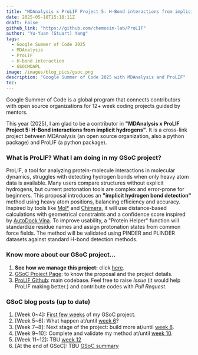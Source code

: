```yaml
---
title: "MDAnalysis x ProLIF Project 5: H-Bond interactions from implicit hydrogens"
date: 2025-05-18T15:18:11Z
draft: False
github_link: "https://github.com/chemosim-lab/ProLIF"
author: "Yu-Yuan (Stuart) Yang"
tags:
  - Google Summer of Code 2025
  - MDAnalysis
  - ProLIF
  - H-bond interaction
  - GSOCMDAPL
image: /images/blog_pics/gsoc.png
description: "Google Summer of Code 2025 with MDAnalysis and ProLIF"
toc: 
---
```


Google Summer of Code is a global program that connects contributors with open source organizations for 12+ week coding projects guided by mentors.

This year (2025), I am glad to be a contributor in 
**"MDAnalysis x ProLIF Project 5: H-Bond interactions from implicit hydrogens"**. It is a cross-link project between MDAnalysis (an open source organization, also a python package) and ProLIF (a python package).

### What is ProLIF? What I am doing in my GSoC project?
ProLIF, a tool for analyzing protein-molecule interactions in molecular dynamics, struggles with detecting hydrogen bonds when only heavy atom data is available. Many users compare structures without explicit hydrogens, but current protonation tools are complex and error-prone for beginners. This proposal introduces an **"implicit hydrogen bond detection"** method using heavy atom positions, balancing efficiency and accuracy. Inspired by tools like [Mol*](https://molstar.org/) and [Chimera](https://www.cgl.ucsf.edu/chimera/), it will use distance-based calculations with geometrical constraints and a confidence score inspired by [AutoDock Vina](https://vina.scripps.edu/). To improve usability, a "Protein Helper" function will standardize residue names and assign protonation states from common force fields. The method will be validated using PINDER and PLINDER datasets against standard H-bond detection methods.


### Know more about our GSoC project...
1. **See how we manage this project:** click [here](https://github.com/yuyuan871111/GSoC2025_Hbond_PM).
2. [GSoC Project Page](https://summerofcode.withgoogle.com/programs/2025/projects/5Otkx8vp): to know the proposal and the project details.
3. [ProLIF Github](https://github.com/chemosim-lab/ProLIF): main codebase. Feel free to raise *Issue* (it would help ProLIF making better.) and contribute codes with *Pull Request*.


### GSoC blog posts (up to date)
1. [Week 0~4]: [First few weeks](/blogs/gsoc-week-4) of my GSoC project.   
2. [Week 5~6]: What happen at/until [week 6](/blogs/gsoc-week-6)?
3. [Week 7~8]: Next stage of the project: build more at/until [week 8](/blogs/gsoc-week-8).
4. [Week 9~10]: Complete and validate my method at/until [week 10](/blogs/gsoc-week-10).
5. [Week 11~12]: TBU [week 12](/blogs/gsoc-week-12)
6. [At the end of GSoC]: TBU [GSoC summary](/blogs/gsoc-week-summary)